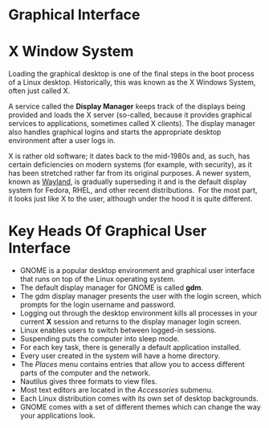 # Graphical Interface

# **X Window System**

Loading the graphical desktop is one of the final steps in the boot process of a Linux desktop. Historically, this was known as the X Windows System, often just called X.

A service called the **Display Manager** keeps track of the displays being provided and loads the X server (so-called, because it provides graphical services to applications, sometimes called X clients). The display manager also handles graphical logins and starts the appropriate desktop environment after a user logs in.

X is rather old software; it dates back to the mid-1980s and, as such, has certain deficiencies on modern systems (for example, with security), as it has been stretched rather far from its original purposes. A newer system, known as [Wayland](https://wayland.freedesktop.org/), is gradually superseding it and is the default display system for Fedora, RHEL, and other recent distributions.  For the most part, it looks just like X to the user, although under the hood it is quite different.

# Key Heads Of Graphical User Interface

- GNOME is a popular desktop environment and graphical user interface that runs on top of the Linux operating system.
- The default display manager for GNOME is called **gdm**.
- The gdm display manager presents the user with the login screen, which prompts for the login username and password.
- Logging out through the desktop environment kills all processes in your current **X** session and returns to the display manager login screen.
- Linux enables users to switch between logged-in sessions.
- Suspending puts the computer into sleep mode.
- For each key task, there is generally a default application installed.
- Every user created in the system will have a home directory.
- The *Places* menu contains entries that allow you to access different parts of the computer and the network.
- Nautilus gives three formats to view files.
- Most text editors are located in the *Accessories* submenu.
- Each Linux distribution comes with its own set of desktop backgrounds.
- GNOME comes with a set of different themes which can change the way your applications look.